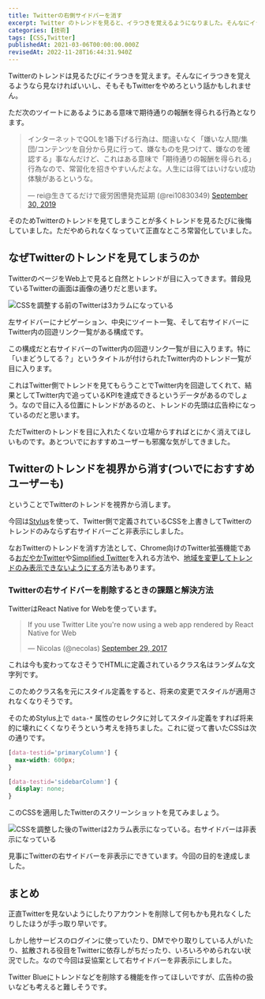 ```yaml
---
title: Twitterの右側サイドバーを消す
excerpt: Twitter のトレンドを見ると、イラつきを覚えるようになりました。そんなにイラつきを覚えるようなら見なければいいし、そもそも Twitter やめろという話はあります。
categories: [技術]
tags: [CSS,Twitter]
publishedAt: 2021-03-06T00:00:00.000Z
revisedAt: 2022-11-28T16:44:31.940Z
---
```


Twitterのトレンドは見るたびにイラつきを覚えます。そんなにイラつきを覚えるようなら見なければいいし、そもそもTwitterをやめろという話かもしれません。

ただ次のツイートにあるようにある意味で期待通りの報酬を得られる行為となります。

<blockquote class="twitter-tweet"><p lang="ja" dir="ltr">インターネットでQOLを1番下げる行為は、間違いなく「嫌いな人間/集団/コンテンツを自分から見に行って、嫌なものを見つけて、嫌なのを確認する」事なんだけど、これはある意味で「期待通りの報酬を得られる」行為なので、常習化を招きやすいんだよな。人生には得てはいけない成功体験があるというな。</p>&mdash; rei@生きてるだけで疲労困憊発売延期 (@rei10830349) <a href="https://twitter.com/rei10830349/status/1178553747770753025?ref_src=twsrc%5Etfw">September 30, 2019</a></blockquote>

そのためTwitterのトレンドを見てしまうことが多くトレンドを見るたびに後悔していました。ただやめられなくなっていて正直なところ常習化していました。

## なぜTwitterのトレンドを見てしまうのか

TwitterのページをWeb上で見ると自然とトレンドが目に入ってきます。普段見ているTwitterの画面は画像の通りだと思います。

![CSSを調整する前のTwitterは3カラムになっている](https://blog-assets.kubosho.com/twitter_home_before.png)

左サイドバーにナビゲーション、中央にツイート一覧、そして右サイドバーにTwitter内の回遊リンク一覧がある構成です。

この構成だと右サイドバーのTwitter内の回遊リンク一覧が目に入ります。特に「いまどうしてる？」というタイトルが付けられたTwitter内のトレンド一覧が目に入ります。

これはTwitter側でトレンドを見てもらうことでTwitter内を回遊してくれて、結果としてTwitter内で追っているKPIを達成できるというデータがあるのでしょう。なので目に入る位置にトレンドがあるのと、トレンドの先頭は広告枠になっているのだと思います。

ただTwitterのトレンドを目に入れたくない立場からすればとにかく消えてほしいものです。あとついでにおすすめユーザーも邪魔な気がしてきました。

## Twitterのトレンドを視界から消す(ついでにおすすめユーザーも)

ということでTwitterのトレンドを視界から消します。

今回は[Stylus](https://chrome.google.com/webstore/detail/stylus/clngdbkpkpeebahjckkjfobafhncgmne?hl=ja)を使って、Twitter側で定義されているCSSを上書きしてTwitterのトレンドのみならず右サイドバーごと非表示にしました。

なおTwitterのトレンドを消す方法として、Chrome向けのTwitter拡張機能である[おだやかTwitter](https://chrome.google.com/webstore/detail/calm-twitter/cknklikacoaeledfaldmhabmldkldocj?hl=ja)や[Simplified Twitter](https://chrome.google.com/webstore/detail/simplified-twitter/kfopmjhmejbgomgeajemgpgpbckpoopg/related)を入れる方法や、[地域を変更してトレンドのみ表示できないようにする](https://www.tsukutarou.net/entry/Twitter-Trend-Shutout)方法もあります。

### Twitterの右サイドバーを削除するときの課題と解決方法

TwitterはReact Native for Webを使っています。

<blockquote class="twitter-tweet"><p lang="en" dir="ltr">If you use Twitter Lite you&#39;re now using a web app rendered by React Native for Web</p>&mdash; Nicolas (@necolas) <a href="https://twitter.com/necolas/status/913877194199359488?ref_src=twsrc%5Etfw">September 29, 2017</a></blockquote>

これは今も変わってなさそうでHTMLに定義されているクラス名はランダムな文字列です。

このためクラス名を元にスタイル定義をすると、将来の変更でスタイルが適用されなくなりそうです。

そのためStylus上で `data-*` 属性のセレクタに対してスタイル定義をすれば将来的に壊れにくくなりそうという考えを持ちました。これに従って書いたCSSは次の通りです。

```css
[data-testid='primaryColumn'] {
  max-width: 600px;
}

[data-testid='sidebarColumn'] {
  display: none;
}
```

このCSSを適用したTwitterのスクリーンショットを見てみましょう。

![CSSを調整した後のTwitterは2カラム表示になっている。右サイドバーは非表示になっている](https://blog-assets.kubosho.com/twitter_home_after.png)

見事にTwitterの右サイドバーを非表示にできています。今回の目的を達成しました。

## まとめ

正直Twitterを見ないようにしたりアカウントを削除して何もかも見れなくしたりしたほうが手っ取り早いです。

しかし他サービスのログインに使っていたり、DMでやり取りしている人がいたり、拡散される役目をTwitterに依存しがちだったり、いろいろやめられない状況でした。なので今回は妥協案として右サイドバーを非表示にしました。

Twitter Blueにトレンドなどを削除する機能を作ってほしいですが、広告枠の扱いなども考えると難しそうです。
